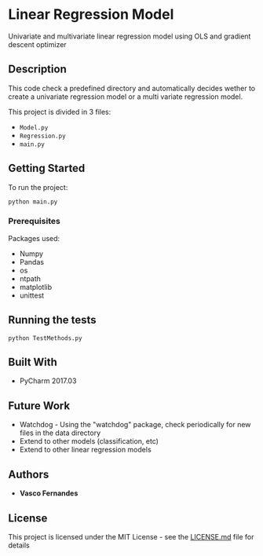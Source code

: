 # Linear Regression Model

Univariate and multivariate linear regression model using OLS and gradient descent optimizer

## Description

This code check a predefined directory and automatically decides wether to create a univariate regression model or a multi variate regression model.

This project is divided in 3 files:

* ``` Model.py ```
* ``` Regression.py ``` 
* ``` main.py ```


## Getting Started

To run the project:

```
python main.py
```

### Prerequisites
Packages used:

* Numpy
* Pandas
* os
* ntpath
* matplotlib
* unittest

## Running the tests

```
python TestMethods.py
```

## Built With

* PyCharm 2017.03

## Future Work

* Watchdog - Using the "watchdog" package, check periodically for new files in the data directory
* Extend to other models (classification, etc)
* Extend to other linear regression models

## Authors

* **Vasco Fernandes**

## License

This project is licensed under the MIT License - see the [LICENSE.md](LICENSE.md) file for details
